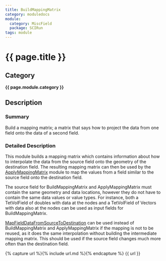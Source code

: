 ```yaml
---
title: BuildMappingMatrix
category: moduledocs
module:
  category: MiscField
  package: SCIRun
tags: module
---
```


# {{ page.title }}

## Category

**{{ page.module.category }}**

## Description

### Summary

Build a mapping matrix; a matrix that says how to project the data from one field onto the data of a second field.

### Detailed Description

This module builds a mapping matrix which contains information about how to interpolate the data from the source field onto the geometry of the destination field. The resulting mapping matrix can then be used by the [ApplyMappingMatrix](applymappingmatrix) module to map the values from a field similar to the source field onto the destination field.

The source field for BuildMappingMatrix and ApplyMappingMatrix must contain the same geometry and data locations, however they do not have to contain the same data values or value types. For instance, both a TetVolField of doubles with data at the nodes and a TetVolField of Vectors with data also at the nodes can be used as input fields for BuildMappingMatrix.

[MapFieldDataFromSourceToDestination](#MapFieldDataFromSourceToDestination) can be used instead of BuildMappingMatrix and ApplyMappingMatrix if the mapping is not to be reused, as it does the same interpolation without building the intermediate mapping matrix. This should be used if the source field changes much more often than the destination field.

{% capture url %}{% include url.md %}{% endcapture %}
{{ url }}
